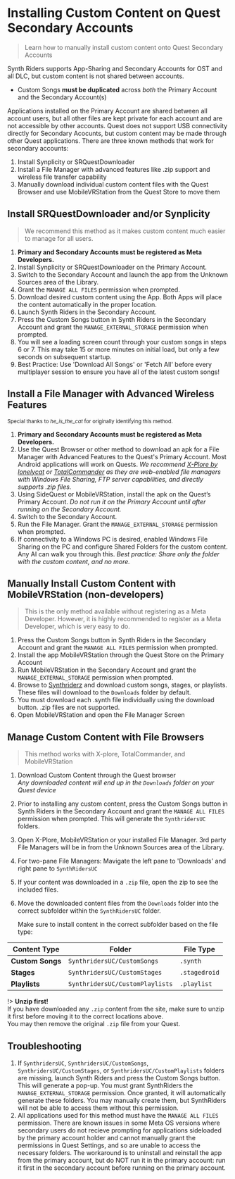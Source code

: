 # Installing Custom Content on Quest Secondary Accounts

> Learn how to manually install custom content onto Quest Secondary Accounts

Synth Riders supports App-Sharing and Secondary Accounts for OST and all DLC, but custom content is not shared between accounts.

- Custom Songs **must be duplicated** across _both_ the Primary Account and the Secondary Account(s)

Applications installed on the Primary Account are shared between all account users, but all other files are kept private for each account and are not accessible by other accounts. Quest does not support USB connectivity directly for Secondary Acocunts, but custom content may be made through other Quest applications. There are three known methods that work for secondary accounts:

1. Install Synplicity or SRQuestDownloader
2. Install a File Manager with advanced features like .zip support and wireless file transfer capability
3. Manually download individual custom content files with the Quest Browser and use MobileVRStation from the Quest Store to move them

## Install SRQuestDownloader and/or Synplicity

> We recommend this method as it makes custom content much easier to manage for all users.

1. **Primary and Secondary Accounts must be registered as Meta Developers.**
2. Install Synplicity or SRQuestDownloader on the Primary Account.
3. Switch to the Secondary Account and launch the app from the Unknown Sources area of the Library.
4. Grant the `MANAGE ALL FILES` permission when prompted.
5. Download desired custom content using the App. Both Apps will place the content automatically in the proper location.
6. Launch Synth Riders in the Secondary Account. 
7. Press the Custom Songs button in Synth Riders in the Secondary Account and grant the `MANAGE_EXTERNAL_STORAGE` permission when prompted.
8. You will see a loading screen count through your custom songs in steps 6 or 7. This may take 15 or more minutes on initial load, but only a few seconds on subsequent startup.
9. Best Practice: Use 'Download All Songs' or 'Fetch All' before every multiplayer session to ensure you have all of the latest custom songs!

## Install a File Manager with Advanced Wireless Features
<sub>Special thanks to <em>he_is_the_cat</em> for originally identifying this method.</sub>

1. **Primary and Secondary Accounts must be registered as Meta Developers.**
2. Use the Quest Browser or other method to download an apk for a File Manager with Advanced Features to the Quest's Primary Account. Most Android applications will work on Quests.
   _We recommend [X-Plore by lonelycat](https://www.lonelycatgames.com/apps/xplore) or [TotalCommander](https://www.ghisler.com/android.htm) as they are web-enabled file managers with Windows File Sharing, FTP server capabilities, and directly supports .zip files._
3. Using SideQuest or MobileVRStation, install the apk on the Quest’s Primary Account.  *Do not run it on the Primary Account until after running on the Secondary Account.*
4. Switch to the Secondary Account.
5. Run the File Manager. Grant the `MANAGE_EXTERNAL_STORAGE` permission when prompted.
6. If connectivity to a Windows PC is desired, enabled Windows File Sharing on the PC and configure Shared Folders for the custom content. Any AI can walk you through this. *Best practice: Share only the folder with the custom content, and no more.*

## Manually Install Custom Content with MobileVRStation (non-developers) 

> This is the only method available without registering as a Meta Developer. However, it is highly recommended to register as a Meta Developer, which is very easy to do.

1. Press the Custom Songs button in Synth Riders in the Secondary Account and grant the `MANAGE ALL FILES` permission when prompted.
2. Install the app MobileVRStation through the Quest Store on the Primary Account
3. Run MobileVRStation in the Secondary Account and grant the `MANAGE_EXTERNAL_STORAGE` permission when prompted.
4. Browse to [Synthriderz](https://synriderz.com) and download custom songs, stages, or playlists. These files will download to the `Downloads` folder by default.
5. You must download each .synth file individually using the download button. .zip files are not supported.
6. Open MobileVRStation and open the File Manager Screen
    
## Manage Custom Content with File Browsers

> This method works with X-plore, TotalCommander, and MobileVRStation

1. Download Custom Content through the Quest browser  
   _Any downloaded content will end up in the `Downloads` folder on your Quest device_
2. Prior to installing any custom content, press the Custom Songs button in Synth Riders in the Secondary Account and grant the `MANAGE ALL FILES` permission when prompted. This will generate the `SynthridersUC` folders.
3. Open X-Plore, MobileVRStation or your installed File Manager. 3rd party File Managers will be in from the Unknown Sources area of the Library.
4. For two-pane File Managers: Mavigate the left pane to 'Downloads' and right pane to `SynthRidersUC`
6. If your content was downloaded in a `.zip` file, open the zip to see the included files.
7. Move the downloaded content files from the `Downloads` folder into the correct subfolder within the `SynthRidersUC` folder.  

   Make sure to install content in the correct subfolder based on the file type:

| Content Type     | Folder                          | File Type                                         |
|------------------|---------------------------------|---------------------------------------------------|
| **Custom Songs** | `SynthridersUC/CustomSongs`     | `.synth`                                          |
| **Stages**       | `SynthridersUC/CustomStages`    | `.stagedroid`                                     |
| **Playlists**    | `SynthridersUC/CustomPlaylists` | `.playlist`                                       |
 
!> **Unzip first!**  
If you have downloaded any `.zip` content from the site, make sure to unzip it first before moving it to the correct locations above.  
You may then remove the original `.zip` file from your Quest.



## Troubleshooting
1. If `SynthridersUC`, `SynthridersUC/CustomSongs`, `SynthridersUC/CustomStages`, or `SynthridersUC/CustomPlaylists` folders are missing, launch Synth Riders and press the Custom Songs button. This will generate a pop-up. You must grant SynthRiders the `MANAGE_EXTERNAL_STORAGE` permission. Once granted, it will automatically generate these folders. You may manually create them, but SynthRiders will not be able to access them without this permission.
2. All applications used for this method must have the `MANAGE ALL FILES` permission. There are known issues in some Meta OS versions where secondary users do not recieve prompting for applications sideloaded by the primary account holder and cannot manually grant the permissions in Quest Settings, and so are unable to access the necessary folders. The workaround is to uninstall and reinstall the app from the primary account, but do NOT run it in the primary account: run it first in the secondary account before running on the primary account.
